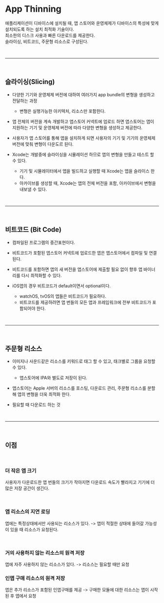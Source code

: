 # <b> App Thinning </b>
애플리케이션이 디바이스에 설치될 때, 앱 스토어와 운영체제가 디바이스의 특성에 맞게 설치되도록 하는 설치 최적화 기술이다.  
최소한의 디스크 사용과 빠른 다운로드를 제공한다.  
슬라이싱, 비트코드, 주문형 리소스로 구성된다.  

<br>
<hr>
<br>

## <b> 슬라이싱(Slicing) </b>
- 다양한 기기와 운영체제 버전에 대하여 여러가지 app bundle의 변형을 생성하고 전달하는 과정  
    - 변형은 실행가능한 아키텍처, 리소스만 포함한다.

- 앱 전체의 버전을 계속 개발하고 앱스토어 커넥트에 업로드 하면 앱스토어는 앱이 지원하는 기기 및 운영체제 버전에 따라 다양한 변형을 생성하고 제공한다.

- 사용자가 앱 스토어를 통해 앱을 설치하게 되면 사용자의 기기 및 기기의 운영체제 버전에 맞춰 변형이 다운도르 된다.

- Xcode는 개발중에 슬라이싱을 시뮬레이션 하므로 앱의 변형을 만들고 테스트 할 수 있다.
    - 기기 및 시뮬레이터에서 앱을 빌드하고 실행할 때 Xcode는 앱을 슬라이스 한다.
    - 아카이브를 생성할 때, Xcode는 앱의 전체 버전을 포함, 아카이브에서 변형을 내보낼 수 있다.

<br>
<hr>
<br>

## <b> 비트코드 (Bit Code) </b>
- 컴파일된 프로그램의 중간표현이다.
  
- 비트코드가 포함된 앱스토어 커넥트에 업로드한 앱은 앱스토어에서 컴파일 및 연결된다.
  
- 비트코드를 포함하면 앱의 새 버전을 앱스토어에 제출할 필요 없이 향후 앱 바이너리를 다시 최적화할 수 있다.

- iOS앱의 경우 비트코드가 default이면서 optional이다.
  - watchOS, tvOS의 앱들은 비트코드가 필요하다.
  - 비트코드를 제공하려면 앱 번들의 모든 앱과 프레임워크에 전부 비트코드가 포함되어야 한다.

<br>
<hr>
<br>

## <b> 주문형 리소스 </b>
- 이미지나 사운드같은 리소스를 키워드로 태그 할 수 있고, 태크별로 그룹을 요청할 수 있다.
  - 앱스토어에 IPA와 별도로 저장이 된다.

- 앱스토어는 Apple 서버의 리소스를 호스팅, 다운로드 관리, 주문형 리소스를 분할해 앱의 변형을 더욱 최적화 한다.

- 필요할 때 다운로드 하는 것

<br>
<hr>
<br>

## <b> 이점 </b> 

<br>

### <b> 더 작은 앱 크기 </b>
사용자가 다운로드한 앱 번들의 크기가 작아지면 다운로드 속도가 빨라지고 기기에 더 많은 저장 공간이 생긴다.

<br>

### <b> 앱 리소스의 지연 로딩 </b>
앱에는 특정상태에서만 사용되는 리소스가 있다. -> 앱이 적절한 상태에 들어갈 가능성이 있을 때 리소스가 요청된다. 

<br>

### <b> 거의 사용하지 않는 리소스의 원격 저장 </b>
앱에 자주 사용하지 않는 리소스가 있다. -> 리소스는 필요할 때만 요청 

### <b> 인앱 구매 리소스의 원격 저장 </b>
앱은 추가 리소스가 포함된 인앱구매를 제공 -> 구매한 모듈에 대한 리소스는 앱이 시작된 후 앱에서 요청

